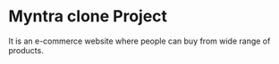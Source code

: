 # Myntra clone Project

It is an e-commerce website where people can buy from wide range of products.
